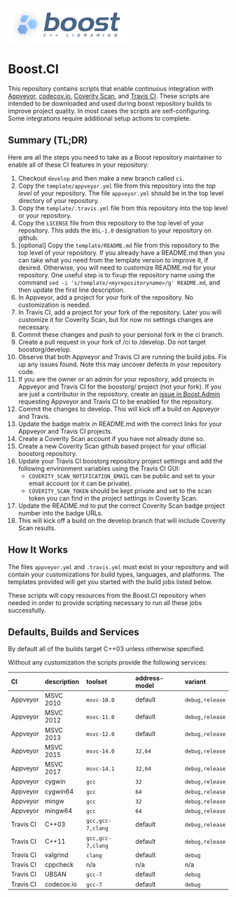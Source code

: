![Boost](images/boost.png  "Boost")

# Boost.CI #

This repository contains scripts that enable continuous integration with [Appveyor](https://www.appveyor.com/), [codecov.io](https://codecov.io/), 
[Coverity Scan](https://scan.coverity.com/), and [Travis CI](https://travis-ci.org/).  These scripts are intended to be downloaded and used during boost repository builds to improve project quality.  In most cases the scripts are self-configuring.  Some integrations require additional setup actions to complete.

## Summary (TL;DR) ##

Here are all the steps you need to take as a Boost repository maintainer to enable all of these CI features in your repository:

1. Checkout `develop` and then make a new branch called `ci`.
1. Copy the `template/appveyor.yml` file from this repository into the *top level* of your repository.  The file `appveyor.yml` should be in the top level directory of your repository.
1. Copy the `template/.travis.yml` file from this repository into the top level or your repository.
1. Copy the `LICENSE` file from this repository to the top level of your repository.  This adds the `BSL-1.0` designation to your repository on github.
1. [optional] Copy the `template/README.md` file from this repository to the top level of your repository.  If you already have a README.md then you can take what you need from the template version to improve it, if desired.  Otherwise, you will need to customize README.md for your repository.  One useful step is to fixup the repository name using the command `sed -i 's/template/<myrepositoryname>/g' README.md`, and then update the first line description.
1. In Appveyor, add a project for your fork of the repository.  No customization is needed.
1. In Travis CI, add a project for your fork of the repository.  Later you will customize it for Coverity Scan, but for now no settings changes are necessary.
1. Commit these changes and push to your personal fork in the ci branch.
1. Create a pull request in your fork of <myrepositoryname>/ci to <myrepositoryname>/develop.  Do not target boostorg/develop.
1. Observe that both Appveyor and Travis CI are running the build jobs.  Fix up any issues found.  Note this may uncover defects in your repository code.
1. If you are the owner or an admin for your repository, add projects in Appveyor and Travis CI for the boostorg/<myrepositoryname> project (not your fork).  If you are just a contributor in the repository, create an [issue in Boost.Admin](https://github.com/boostorg/admin/issues) requesting Appveyor and Travis CI to be enabled for the repository.
1. Commit the changes to develop.  This will kick off a build on Appveyor and Travis.
1. Update the badge matrix in README.md with the correct links for your Appveyor and Travis CI projects.
1. Create a Coverity Scan account if you have not already done so.
1. Create a new Coverity Scan github based project for your official boostorg repository.
1. Update your Travis CI boostorg repository project settings and add the following environment variables using the Travis CI GUI:
    * `COVERITY_SCAN_NOTIFICATION_EMAIL` can be public and set to your email account (or it can be private).
    * `COVERITY_SCAN_TOKEN` should be kept private and set to the scan token you can find in the project settings in Coverity Scan.
1. Update the README.md to put the correct Coverity Scan badge project number into the badge URLs.
1. This will kick off a build on the develop branch that will include Coverity Scan results.

## How It Works ##

The files `appveyor.yml` and `.travis.yml` must exist in your repository and will contain your customizations for build types, languages, and platforms.  The templates provided will get you started with the build jobs listed below.

These scripts will copy resources from the Boost.CI repository when needed in order to provide scripting necessary to run all these jobs successfully.

## Defaults, Builds and Services ##

By default all of the builds target C++03 unless otherwise specified.

Without any customization the scripts provide the following services:

| CI | description | toolset | address-model | variant |
| :-- | :------------- | :---- | :---- | :---- |
| Appveyor | MSVC 2010 | `msvc-10.0` | default  | `debug,release` |
| Appveyor | MSVC 2012 | `msvc-11.0` | default  | `debug,release` |
| Appveyor | MSVC 2013 | `msvc-12.0` | default  | `debug,release` |
| Appveyor | MSVC 2015 | `msvc-14.0` | `32,64` | `debug,release` |
| Appveyor | MSVC 2017 | `msvc-14.1` | `32,64` | `debug,release` |
| Appveyor | cygwin | `gcc` | `32` | `debug,release`|
| Appveyor | cygwin64 | `gcc` | `64` | `debug,release`|
| Appveyor | mingw | `gcc` | `32` | `debug,release`|
| Appveyor | mingw64 | `gcc` | `64` | `debug,release`|
| Travis CI | C++03 | `gcc,gcc-7,clang` | default | `debug,release` |
| Travis CI | C++11 | `gcc,gcc-7,clang` | default | `debug,release` |
| Travis CI | valgrind | `clang` | default | `debug` |
| Travis CI | cppcheck | n/a | n/a | n/a |
| Travis CI | UBSAN | `gcc-7` | default | `debug` |
| Travis CI | codecov.io | `gcc-7` | default | `debug` |
